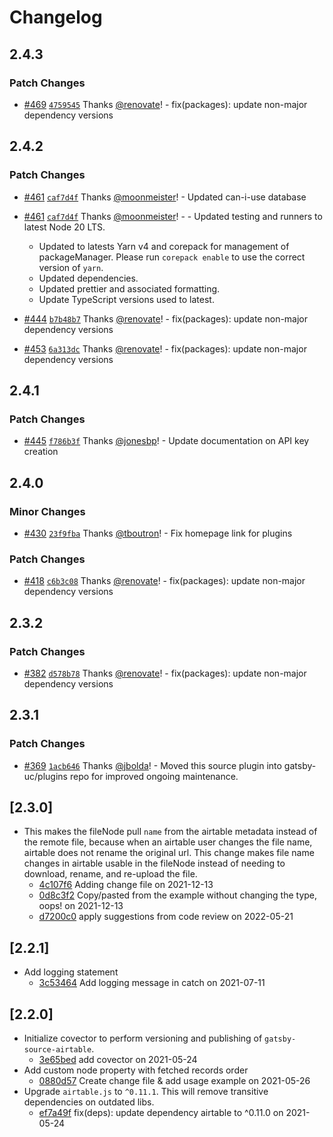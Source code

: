 # Changelog

## 2.4.3

### Patch Changes

- [#469](https://github.com/gatsby-uc/plugins/pull/469) [`4759545`](https://github.com/gatsby-uc/plugins/commit/475954526a982c149696255f7ddfb3dba60e17b5) Thanks [@renovate](https://github.com/apps/renovate)! - fix(packages): update non-major dependency versions

## 2.4.2

### Patch Changes

- [#461](https://github.com/gatsby-uc/plugins/pull/461) [`caf7d4f`](https://github.com/gatsby-uc/plugins/commit/caf7d4feb52b9ca062b0d78883659d62e86243f4) Thanks [@moonmeister](https://github.com/moonmeister)! - Updated can-i-use database

- [#461](https://github.com/gatsby-uc/plugins/pull/461) [`caf7d4f`](https://github.com/gatsby-uc/plugins/commit/caf7d4feb52b9ca062b0d78883659d62e86243f4) Thanks [@moonmeister](https://github.com/moonmeister)! - - Updated testing and runners to latest Node 20 LTS.

  - Updated to latests Yarn v4 and corepack for management of packageManager. Please run `corepack enable` to use the correct version of `yarn`.
  - Updated dependencies.
  - Updated prettier and associated formatting.
  - Update TypeScript versions used to latest.

- [#444](https://github.com/gatsby-uc/plugins/pull/444) [`b7b48b7`](https://github.com/gatsby-uc/plugins/commit/b7b48b781885a7b0378bb44f18ee18b0733a3981) Thanks [@renovate](https://github.com/apps/renovate)! - fix(packages): update non-major dependency versions

- [#453](https://github.com/gatsby-uc/plugins/pull/453) [`6a313dc`](https://github.com/gatsby-uc/plugins/commit/6a313dca5b1f7f71a2a7ef8c19aef7e72e5f7445) Thanks [@renovate](https://github.com/apps/renovate)! - fix(packages): update non-major dependency versions

## 2.4.1

### Patch Changes

- [#445](https://github.com/gatsby-uc/plugins/pull/445) [`f786b3f`](https://github.com/gatsby-uc/plugins/commit/f786b3fcf4b731e04ecb6ac4f07e956a7e01a6d9) Thanks [@jonesbp](https://github.com/jonesbp)! - Update documentation on API key creation

## 2.4.0

### Minor Changes

- [#430](https://github.com/gatsby-uc/plugins/pull/430) [`23f9fba`](https://github.com/gatsby-uc/plugins/commit/23f9fba42e854a86874545c4fce2be2858133c5f) Thanks [@tboutron](https://github.com/tboutron)! - Fix homepage link for plugins

### Patch Changes

- [#418](https://github.com/gatsby-uc/plugins/pull/418) [`c6b3c08`](https://github.com/gatsby-uc/plugins/commit/c6b3c084c542b24ed0e953005f394fdb62396465) Thanks [@renovate](https://github.com/apps/renovate)! - fix(packages): update non-major dependency versions

## 2.3.2

### Patch Changes

- [#382](https://github.com/gatsby-uc/plugins/pull/382) [`d578b78`](https://github.com/gatsby-uc/plugins/commit/d578b7896f804716a4c2222385c19be11c27bdf4) Thanks [@renovate](https://github.com/apps/renovate)! - fix(packages): update non-major dependency versions

## 2.3.1

### Patch Changes

- [#369](https://github.com/gatsby-uc/plugins/pull/369) [`1acb646`](https://github.com/gatsby-uc/plugins/commit/1acb6466e2a3423acc6323126243964a9162e64d) Thanks [@jbolda](https://github.com/jbolda)! - Moved this source plugin into gatsby-uc/plugins repo for improved ongoing maintenance.

## \[2.3.0]

- This makes the fileNode pull `name` from the airtable metadata instead of the
  remote file, because when an airtable user changes the file name, airtable does
  not rename the original url. This change makes file name changes in airtable
  usable in the fileNode instead of needing to download, rename, and re-upload the
  file.
  - [4c107f6](https://github.com/jbolda/gatsby-source-airtable/commit/4c107f63af56b7e1a3f6d54d22b840c98a638c3d) Adding change file on 2021-12-13
  - [0d8c3f2](https://github.com/jbolda/gatsby-source-airtable/commit/0d8c3f2c52cb98064ccfc2852afb5d9135160c3a) Copy/pasted from the example without changing the type, oops! on 2021-12-13
  - [d7200c0](https://github.com/jbolda/gatsby-source-airtable/commit/d7200c0be3c5b5896fa9d479836b8d5d33ee6b03) apply suggestions from code review on 2022-05-21

## \[2.2.1]

- Add logging statement
  - [3c53464](https://github.com/jbolda/gatsby-source-airtable/commit/3c53464f075d8931da91d6762d0b6949d703f897) Add logging message in catch on 2021-07-11

## \[2.2.0]

- Initialize covector to perform versioning and publishing of `gatsby-source-airtable`.
  - [3e65bed](https://github.com/jbolda/gatsby-source-airtable/commit/3e65bed25d7226d69efd908de4f6f549e2ebb209) add covector on 2021-05-24
- Add custom node property with fetched records order
  - [0880d57](https://github.com/jbolda/gatsby-source-airtable/commit/0880d573a7280984abe276a0db8999391ddca6bb) Create change file & add usage example on 2021-05-26
- Upgrade `airtable.js` to `^0.11.1`. This will remove transitive dependencies on outdated libs.
  - [ef7a49f](https://github.com/jbolda/gatsby-source-airtable/commit/ef7a49f9a2b47b5968436aacca9bfdd3309ccf8e) fix(deps): update dependency airtable to ^0.11.0 on 2021-05-24
